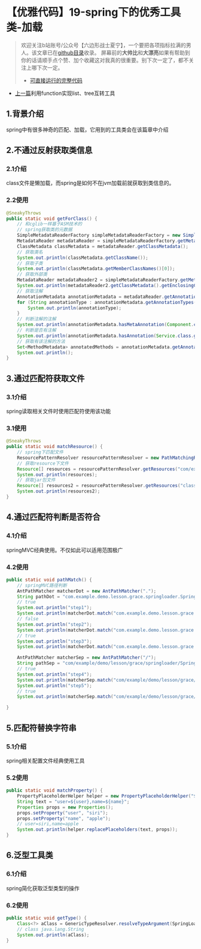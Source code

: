 # 【优雅代码】19-spring下的优秀工具类-加载
> 欢迎关注b站账号/公众号【六边形战士夏宁】，一个要把各项指标拉满的男人。该文章已在[github目录](https://github.com/edanlx/SealBook/blob/master/catalogue/wechat.md)收录。
> 屏幕前的**大帅比**和**大漂亮**如果有帮助到你的话请顺手点个赞、加个收藏这对我真的很重要。别下次一定了，都不关注上哪下次一定。
>
> * [可直接运行的完整代码](https://github.com/edanlx/TechingCode/tree/master/demoGrace/src/main/java/com/example/demo/lesson/grace/springloader)  
* [上一篇](https://github.com/edanlx/SealBook/blob/master/01graceCode/18treelist.md)利用function实现list、tree互转工具

## 1.背景介绍
spring中有很多神奇的匹配、加载，它用到的工具类会在该篇章中介绍
## 2.不通过反射获取类信息
### 2.1介绍
class文件是懒加载，而spring是如何不在jvm加载前就获取到类信息的。
### 2.2使用
```java
@SneakyThrows
public static void getForClass() {
    // 和cglib一样基于ASM技术的
    // spring获取类的元数据
    SimpleMetadataReaderFactory simpleMetadataReaderFactory = new SimpleMetadataReaderFactory();
    MetadataReader metadataReader = simpleMetadataReaderFactory.getMetadataReader("com.example.demo.lesson.grace.springloader.SpringLoaderExampleTest");
    ClassMetadata classMetadata = metadataReader.getClassMetadata();
    // 获取类名
    System.out.println(classMetadata.getClassName());
    // 获取子类
    System.out.println(classMetadata.getMemberClassNames()[0]);
    // 获取外部类
    MetadataReader metadataReader2 = simpleMetadataReaderFactory.getMetadataReader("com.example.demo.lesson.grace.springloader.SpringLoaderExampleTest.SpringLoaderExampleTestMember");
    System.out.println(metadataReader2.getClassMetadata().getEnclosingClassName());
    // 获取注解
    AnnotationMetadata annotationMetadata = metadataReader.getAnnotationMetadata();
    for (String annotationType : annotationMetadata.getAnnotationTypes()) {
        System.out.println(annotationType);
    }
    // 判断注解的注解
    System.out.println(annotationMetadata.hasMetaAnnotation(Component.class.getName()));
    // 判断是否有注解
    System.out.println(annotationMetadata.hasAnnotation(Service.class.getName()));
    // 获取有该注解的方法
    Set<MethodMetadata> annotatedMethods = annotationMetadata.getAnnotatedMethods(Valid.class.getName());
    System.out.println();
}
```
## 3.通过匹配符获取文件
### 3.1介绍
spring读取相关文件时使用匹配符使用该功能
### 3.1使用
```java
@SneakyThrows
public static void matchResource() {
    // spring下匹配文件
    ResourcePatternResolver resourcePatternResolver = new PathMatchingResourcePatternResolver();
    // 获取resource下文件
    Resource[] resources = resourcePatternResolver.getResources("com/example/demo/lesson/grace/springloader/*.class");
    System.out.println(resources);
    // 获取jar包文件
    Resource[] resources2 = resourcePatternResolver.getResources("classpath*:org/springframework/core/io/*.class");
    System.out.println(resources2);
}
```
## 4.通过匹配符判断是否符合
### 4.1介绍
springMVC经典使用。不仅如此可以适用范围极广
### 4.2使用
```java
public static void pathMatch() {
    // springMVC路径判断
    AntPathMatcher matcherDot = new AntPathMatcher(".");
    String pathDot = "com.example.demo.lesson.grace.springloader.SpringLoaderExampleTest";
    // true
    System.out.println("step1");
    System.out.println(matcherDot.match("com.example.demo.lesson.grace.springloader.*", pathDot));
    // false
    System.out.println("step2");
    System.out.println(matcherDot.match("com.example.demo.lesson.grace.springloader2.*", pathDot));
    // true
    System.out.println("step3");
    System.out.println(matcherDot.match("com.example.demo.lesson.grace.springloader.S?????LoaderExampleTest", pathDot));

    AntPathMatcher matcherSep = new AntPathMatcher("/");
    String pathSep = "com/example/demo/lesson/grace/springloader/SpringLoaderExampleTest";
    // true
    System.out.println("step4");
    System.out.println(matcherSep.match("com/example/demo/lesson/grace/**", pathSep));
    System.out.println("step5");
    // true
    System.out.println(matcherSep.match("com/example/demo/lesson/grace/springloader/{sp}", pathSep));

}
```
## 5.匹配符替换字符串
### 5.1介绍
spring相关配置文件经典使用工具
### 5.2使用
```java
public static void matchProperty() {
    PropertyPlaceholderHelper helper = new PropertyPlaceholderHelper("${", "}");
    String text = "user=${user},name=${name}";
    Properties props = new Properties();
    props.setProperty("user", "siri");
    props.setProperty("name", "apple");
    // user=siri,name=apple
    System.out.println(helper.replacePlaceholders(text, props));
}
```

## 6.泛型工具类
### 6.1介绍
spring简化获取泛型类型的操作
### 6.2使用
```java
public static void getType() {
    Class<?> aClass = GenericTypeResolver.resolveTypeArgument(SpringLoaderExampleTest.class, ISpringLoaderExampleTest.class);
    // class java.lang.String
    System.out.println(aClass);
}
```